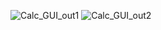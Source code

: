 ![Calc_GUI_out1](https://user-images.githubusercontent.com/117542420/212779061-7f7756a9-2580-46ec-8fde-b99b2faabf84.PNG)
![Calc_GUI_out2](https://user-images.githubusercontent.com/117542420/212779091-9966e98b-252a-4649-8274-a3efcb42a54a.PNG)

